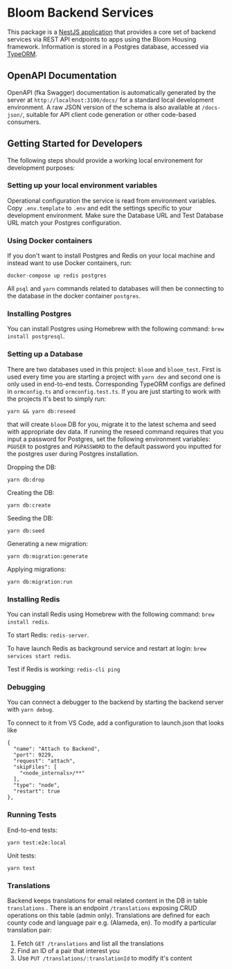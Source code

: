 # Bloom Backend Services

This package is a [NestJS application](https://docs.nestjs.com/) that provides a core set of backend services via REST API endpoints to apps using the Bloom Housing framework. Information is stored in a Postgres database, accessed via [TypeORM](https://typeorm.io/).

## OpenAPI Documentation

OpenAPI (fka Swagger) documentation is automatically generated by the server at `http://localhost:3100/docs/` for a standard local development environment. A raw JSON version of the schema is also available at `/docs-json/`, suitable for API client code generation or other code-based consumers.

## Getting Started for Developers

The following steps should provide a working local environement for development purposes:

### Setting up your local environment variables

Operational configuration the service is read from environment variables. Copy `.env.template` to `.env` and edit the settings specific to your development environment. Make sure the Database URL and Test Database URL match your Postgres configuration.

### Using Docker containers

If you don't want to install Postgres and Redis on your local machine and instead want to use Docker containers, run:

```shell script
docker-compose up redis postgres
```

All `psql` and `yarn` commands related to databases will then be connecting to the database in the docker container `postgres`.

### Installing Postgres

You can install Postgres using Homebrew with the following command: `brew install postgresql`.

### Setting up a Database

There are two databases used in this project: `bloom` and `bloom_test`. First is used every time you are starting a project with `yarn dev` and second one is only used in end-to-end tests. Corresponding TypeORM configs are defined in `ormconfig.ts` and `ormconfig.test.ts`.
If you are just starting to work with the projects it's best to simply run:

```shell script
yarn && yarn db:reseed
```

that will create `bloom` DB for you, migrate it to the latest schema and seed with appropriate dev data. If running the reseed command requires that you input a password for Postgres, set the following environment variables: `PGUSER` to postgres and `PGPASSWORD` to the default password you inputted for the postgres user during Postgres installation.

Dropping the DB:

```shell script
yarn db:drop
```

Creating the DB:

```shell script
yarn db:create
```

Seeding the DB:

```shell script
yarn db:seed
```

Generating a new migration:

```shell script
yarn db:migration:generate
```

Applying migrations:

```shell script
yarn db:migration:run
```

### Installing Redis

You can install Redis using Homebrew with the following command: `brew install redis`.

To start Redis:
`redis-server`.

To have launch Redis as background service and restart at login:
`brew services start redis`.

Test if Redis is working:
`redis-cli ping`

### Debugging

You can connect a debugger to the backend by starting the backend server with `yarn debug`.

To connect to it from VS Code, add a configuration to launch.json that looks like

```shell script
{
  "name": "Attach to Backend",
  "port": 9229,
  "request": "attach",
  "skipFiles": [
    "<node_internals>/**"
  ],
  "type": "node",
  "restart": true
},
```

### Running Tests

End-to-end tests:

```shell script
yarn test:e2e:local
```

Unit tests:

```shell script
yarn test
```

### Translations

Backend keeps translations for email related content in the DB in table `translations` .
There is an endpoint `/translations` exposing CRUD operations on this table (admin only).
Translations are defined for each county code and language pair e.g. (Alameda, en). To modify a particular
translation pair:

1. Fetch `GET /translations` and list all the translations
2. Find an ID of a pair that interest you
3. Use `PUT /translations/:translationId` to modify it's content
